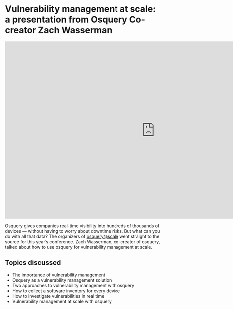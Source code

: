 # Vulnerability management at scale: a presentation from Osquery Co-creator Zach Wasserman

<div purpose="embedded-content">
<iframe src="https://docs.google.com/presentation/d/e/2PACX-1vQWO3Mx4U7AqXAkr_RFi2zC44C1t7L-Sr9pCkxUUSbJ5zTAqVEM_AVb31AIeL2R3A/embed?start=false&loop=false&delayms=10000" frameborder="0" width="960" height="569" allowfullscreen="true" mozallowfullscreen="true" webkitallowfullscreen="true"></iframe>
</div>

Osquery gives companies real-time visibility into hundreds of thousands of devices — without having to worry about downtime risks. But what can you do with all that data? The organizers of [osquery@scale](https://www.osqueryatscale.com/) went straight to the source for this year’s conference. Zach Wasserman, co-creator of osquery, talked about how to use osquery for vulnerability management at scale.

## Topics discussed

* The importance of vulnerability management
* Osquery as a vulnerability management solution
* Two approaches to vulnerability management with osquery
* How to collect a software inventory for every device
* How to investigate vulnerabilities in real time
* Vulnerability management at scale with osquery

<meta name="category" value="security">
<meta name="authorFullName" value="Chris McGillicuddy">
<meta name="authorGitHubUsername" value="chris-mcgillicuddy">
<meta name="publishedOn" value="2022-10-03">
<meta name="articleTitle" value="Vulnerability management at scale: a presentation from Osquery Co-creator Zach Wasserman">
<meta name="articleImageUrl" value="../website/assets/images/articles/osquery-for-threat-hunting-1600x900@2x.jpg">
